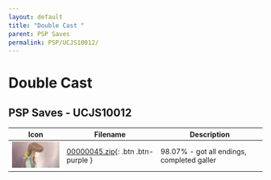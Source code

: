 ```yaml
---
layout: default
title: "Double Cast "
parent: PSP Saves
permalink: PSP/UCJS10012/
---
```

# Double Cast 

## PSP Saves - UCJS10012

| Icon | Filename | Description |
|------|----------|-------------|
| ![Double Cast ](ICON0.PNG) | [00000045.zip](00000045.zip){: .btn .btn-purple } | 98.07% - got all endings, completed galler |
